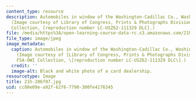 ```yaml
---
content_type: resource
description: Automobiles in window of the Washington-Cadillac Co., Washington, D.C.
  (Image courtesy of Library of Congress, Prints & Photographs Division , FSA-OWI
  Collection, [reproduction number LC-USZ62-111329 DLC].)
file: /media/https%3A/open-learning-course-data-rc.s3.amazonaws.com/21h-206-american-consumer-culture-fall-2007/cc80e09ea92f62f67790300fe4176345_21h-206f07.jpg
file_type: image/jpeg
image_metadata:
  caption: Automobiles in window of the Washington-Cadillac Co., Washington, D.C.
    (Image courtesy of [Library of Congress, Prints & Photographs Division](http://memory.loc.gov/ammem/index.html),
    FSA-OWI Collection, \[reproduction number LC-USZ62-111329 DLC\].)
  credit: ''
  image-alt: Black and white photo of a card dealership.
resourcetype: Image
title: 21h-206f07.jpg
uid: cc80e09e-a92f-62f6-7790-300fe4176345
---
```


